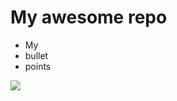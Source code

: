 # My awesome repo

- My 
- bullet
- points

![](https://octodex.github.com/images/welcometocat.png)
